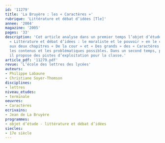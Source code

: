 ```yaml
---
id: '11279'
title: 'La Bruyère : les « Caractères »'
rubrique: 'Littérature et débat d’idées [Tle]'
annee: '2004'
magazine: '2005'
pages: '33'
description: 'Cet article analyse dans un premier temps l’objet d’étude au programme :
  « Littérature et débat d’idées : le moraliste et le pouvoir » en le confrontant
  aux deux chapitres « De la cour » et « Des grands » des « Caractères » afin de circonscrire
  les contenus et les problématiques possibles. Dans un second temps, plus pédagogique,
  il propose des pistes d’exploitation pour la classe.'
article_pdf: '11279.pdf'
revue: 'L’école des lettres des lycées'
auteurs:
- Philippe Labaune
- Christiane Soyer-Thomson
disciplines:
- lettres
niveau_etudes:
- terminale
oeuvres:
- Caractères
ecrivains:
- Jean de La Bruyère
programmes:
- objet d’étude - littérature et débat d’idées
siecles:
- 17e siècle
---
```

